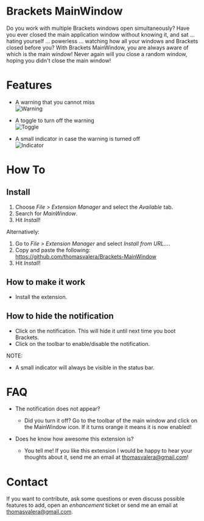 Brackets MainWindow
===================

Do you work with multiple Brackets windows open simultaneously?
Have you ever closed the main application window without knowing it, and sat ... hating yourself ... powerless ... watching how all your windows and Brackets closed before you?
With Brackets MainWindow, you are always aware of which is the main window!
Never again will you close a random window, hoping you didn't close the main window!

Features
===================

* A warning that you cannot miss  
![Warning](https://raw.github.com/thomasvalera/Brackets-MainWindow/master/images/Brackets-MainWindow-notification.png)

* A toggle to turn off the warning  
![Toggle](https://raw.github.com/thomasvalera/Brackets-MainWindow/master/images/Brackets-MainWindow-toolbar.png)

* A small indicator in case the warning is turned off  
![Indicator](https://raw.github.com/thomasvalera/Brackets-MainWindow/master/images/Brackets-MainWindow-indicator.png)

How To
===================

Install
-------------------
1. Choose _File > Extension Manager_ and select the _Available_ tab.
2. Search for _MainWindow_.
3. Hit _Install_!

Alternatively:

1. Go to _File > Extension Manager_ and select _Install from URL..._.
2. Copy and paste the following: https://github.com/thomasvalera/Brackets-MainWindow
3. Hit _Install_!

How to make it work
--------------------

* Install the extension.

How to hide the notification
--------------------
* Click on the notification. This will hide it until next time you boot Brackets.
* Click on the toolbar to enable/disable the notification.

NOTE:

* A small indicator will always be visible in the status bar.

FAQ
===================

* The notification does not appear?
  - Did you turn it off? Go to the toolbar of the main window and click on the MainWindow icon. If it turns orange it means it is now enabled!
  
* Does he know how awesome this extension is?
  - You tell me! If you like this extension I would be happy to hear your thoughts about it, send me an email at thomasvalera@gmail.com!

Contact
===================
If you want to contribute, ask some questions or even discuss possible features to add, open an _enhancement_ ticket or send me an email at thomasvalera@gmail.com.